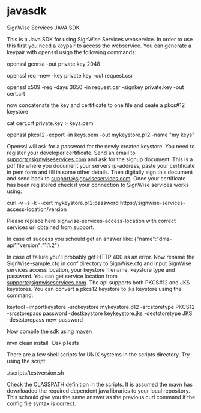 # javasdk
SignWise Services JAVA SDK
 
This is a Java SDK for using SignWise Services webservice. In order to use this first you need a keypair to
access the webservice. You can generate a keypair with openssl usign the following commands:

openssl genrsa -out private.key 2048

openssl req -new -key private.key -out request.csr

openssl x509 -req -days 3650 -in request.csr -signkey private.key -out cert.crt

now concatenate the key and certificate to one file and ceate a pkcs#12 keystore

cat cert.crt private.key > keys.pem

openssl pkcs12 -export -in keys.pem -out mykeystore.p12 -name "my keys"

Openssl will ask for a password for the newly created keystore.
You need to register your developer certificate. Send an email to support@signwiseservices.com and
ask for the signup document. This is a pdf file where you document your servers ip-address, paste your certificate
in pem form and fill in some other details. Then digitally sign this document and send back to support@signwiseservices.com.
Once your certificate has been registered check if your connection to SignWise services works using:

curl -v -s -k --cert mykeystore.p12:password https://signwise-services-access-location/version

Please replace here signwise-services-access-location with correct services url obtained from support.

In case of success you schould get an answer like:
{"name":"dms-api","version":"1.1.2"}

In case of failure you'll probably get HTTP 400 as an error.
Now rename the SignWise-sample.cfg in conf directory to SignWise.cfg and input SignWise services access location, your keystore filename, keystore type
and password. You can get service location from support@signwiseservices.com. The api supports both PKCS#12 and JKS keystores. You can convert a pkcs12 keystore to jks keystore using the command:

keytool -importkeystore -srckeystore mykeystore.p12 -srcstoretype PKCS12 -srcstorepass password -destkeystore keykeystore.jks -deststoretype JKS -deststorepass new-password

Now compile the sdk using maven

mvn clean install -DskipTests

There are a few shell scripts for UNIX systems in the scripts directory. Try using the script

./scripts/testversion.sh

Check the CLASSPATH definition in the scripts. It is assumed the mavn has downloaded the required dependent java libraries to your local repository.
This schould give you the same answer as the previous curl command if the config file syntax is correct.


